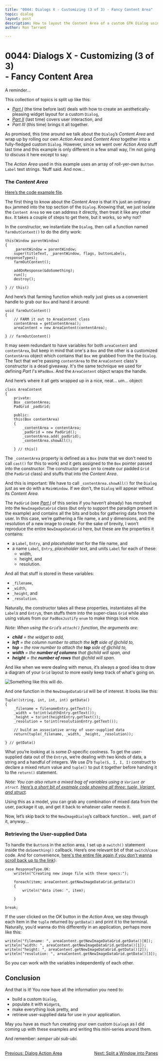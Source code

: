 ```yaml
---
title: "0044: Dialogs X - Customizing (3 of 3) - Fancy Content Area"
topic: dialog
layout: post
description: How to layout the Content Area of a custom GTK Dialog using basic design principals - a D-language tutorial.
author: Ron Tarrant

---
```


# 0044: Dialogs X - Customizing (3 of 3)<BR> - Fancy Content Area

A reminder...

This collection of topics is split up like this:

- *[Part I](http://gtkdcoding.com/2019/06/07/0042-custom-dialog-i.html)* (the time before last) deals with how to create an aesthetically-pleasing widget layout for a custom `Dialog`,
- *[Part II](http://gtkdcoding.com/2019/06/11/0043-custom-dialog-ii.html)* (last time) covers user interaction, and
- *Part III* (this time) brings it all together.

As promised, this time around we talk about the `Dialog`’s *Content Area* and wrap up by rolling our own *Action Area* and *Content Area* together into a fully-fledged custom `Dialog`. However, since we went over *Action Area* stuff last time and this example is only different in a few small way, I’m not going to discuss it here except to say:

The *Action Area* used in this example uses an array of roll-yer-own `Button` `Label` text strings. ‘Nuff said. And now…

### The *Content Area*

[Here’s the code example file]( https://github.com/rontarrant/gtkDcoding/blob/master/013_dialogs/dialog_013_10_custom_content_area.d).

The first thing to know about the *Content Area* is that it’s just an ordinary `Box` jammed into the top section of the `Dialog`. Knowing that, we just isolate the `Content Area` so we can address it directly, then treat it like any other `Box`. It takes a couple of steps to get there, but it works, so why not?

In the constructor, we instantiate the `Dialog`, then call a function named `farmOutContent()` to do the dirty work:

	this(Window parentWindow)
	{
		_parentWindow = parentWindow;
		super(titleText, _parentWindow, flags, buttonLabels, responseTypes);
		farmOutContent();
		
		addOnResponse(&doSomething);
		run();
		destroy();
		
	} // this()

And here’s that farming function which really just gives us a convenient handle to grab our `Box` and hand it around:

	void farmOutContent()
	{
		// FARM it out to AreaContent class
		contentArea = getContentArea();
		areaContent = new AreaContent(contentArea);
		
	} // farmOutContent()

It may seem redundant to have variables for both `areaContent` and `contentArea`, but keep in mind that one's a `Box` and the other is a customized `ContentArea` object which contains that `Box` we grabbed from the the `Dialog`. The fact that we're passing `contentArea` to the `AreaContent` class's constructor is a dead giveaway. It's the same technique we used for defining *Part I*'s `HPadBox`. And the `AreaContent` object wraps the handle.

And here’s where it all gets wrapped up in a nice, neat... um... object:

	class AreaContent
	{
		private:
		Box _contentArea;
		PadGrid _padGrid; 
		
		public:
		this(Box contentArea)
		{
			_contentArea = contentArea;
			_padGrid = new PadGrid();
			_contentArea.add(_padGrid);
			_contentArea.showAll();
	
		} // this()

The `_contentArea` property is defined as a `Box` (note that we don't need to call `cast()` for this to work) and it gets assigned to the `Box` pointer passed into the constructor. The constructor goes on to create our padded `Grid` (the `PadGrid` class) and stuffs that into the *Content Area*.

And this is important: We have to call `_contentArea.showAll()` for the `Dialog` just as we do with a `MainWindow`. If we don't, the `Dialog` will appear without its *Content Area*.

The `PadGrid` (see [*Part I*](http://gtkdcoding.com/2019/06/07/0042-custom-dialog-i.html) of this series if you haven’t already) has morphed into the `NewImageDataGrid` class (but only to support the paradigm present in the example) and contains all the bits and bobs for gathering data from the user. In this case, we’re gathering a file name, x and y dimensions, and the resolution of a new image to create. For the sake of brevity, I won’t reproduce the entire `NewImageDataGrid` here, but these are the properties it contains:

- a `Label`, `Entry`, and *placeholder text* for the file name, and
- a name `Label`, `Entry`, *placeholder text*, and units `Label` for each of these:
	- width,
	- height, and
	- resolution.

And all that stuff is stored in these variables:

- `_filename`,
- `_width`,
- `_height`, and
- `_resolution`.

Naturally, the constructor takes all these properties, instantiates all the `Label`s and `Entry`s, then stuffs them into the super-class `Grid` while also using values from our `PadBoxJustify` `enum` to make things look nice.

*Note: When using the `Grid`’s `attach()` function, the arguments are:*

- ***child** = the widget to add,*
- ***left** = the column number to attach the **left** side of @child to,*
- ***top** = the row number to attach the **top** side of @child to,*
- ***width** = the **number of columns** that @child will span, and*
- ***height** = the **number of rows** that @child will span.*

And like when we were dealing with menus, it’s always a good idea to draw a diagram of your `Grid` layout to more easily keep track of what's going on.

![Something like this will do]( https://github.com/rontarrant/gtkDcoding/blob/master/images/grid_diagram.jpg).

And one function in the `NewImageDataGrid` will be of interest. It looks like this:

	Tuple!(string, int, int, int) getData()
	{
		_filename = filenameEntry.getText();
		_width = to!int(widthEntry.getText());
		_height = to!int(heightEntry.getText());
		_resolution = to!int(resolutionEntry.getText());
		
		// build an associative array of user-supplied data
		return(tuple(_filename, _width, _height, _resolution));
		
	} // getData()

What you’re looking at is some *D*-specific coolness. To get the user-supplied data out of the `Entry`s, we’re dealing with two kinds of data, a string and a handful of integers. We use *D*’s `Tuple(S, I, I, I)` construct to declare a mixed return value and `tuple()` to put it together before handing it to the `return()` statement.

*Note: You can also return a mixed bag of variables using a `Variant` or `struct`. [Here’s a short bit of example code showing all three: tuple, Variant, and struct]( https://github.com/rontarrant/gtkDcoding/blob/master/interesting_stuff/class_array_struct_return.d).*

Using this as a model, you can grab any combination of mixed data from the user, package it up, and get it back to whatever caller needs it.

Now, let’s skip back to the `NewImageDialog`’s callback function… well, part of it, anyway…

### Retrieving the User-supplied Data

To handle the `Button`s in the action area, I set up a `switch()` statement inside the `doSomething()` callback. Here’s one relevant bit of that `switch`/`case` code. And for convenience, [here's the entire file again if you don't wanna scroll back up to the link]( https://github.com/rontarrant/gtkDcoding/blob/master/013_dialogs/dialog_013_10_custom_content_area.d)):

	case ResponseType.OK:
		writeln("Creating new image file with these specs:");
		
		foreach(item; areaContent.getNewImageDataGrid.getData())
		{
			writeln("data item: ", item);
			
		}
		
	break;

If the user clicked on the *OK* button in the *Action Area*, we step through each item in the `tuple` returned by `getData()` and print it to the terminal. Naturally, you’d wanna do this differently in an application, perhaps more like this:

	writeln("filename: ", areaContent.getNewImageDataGrid.getData()[0]);
	writeln("width: ", areaContent.getNewImageDataGrid.getData()[1]);
	writeln("height: ", areaContent.getNewImageDataGrid.getData()[2]);
	writeln("resolution: ", areaContent.getNewImageDataGrid.getData()[3]);

So you can work with the variables independently of each other.

## Conclusion

And that is it! You now have all the information you need to:

- build a custom `Dialog`,
- populate it with `Widget`s,
- make everything look pretty, and
- retrieve user-supplied data for use in your application.

May you have as much fun creating your own custom `Dialog`s as I did coming up with these examples and writing this mini-series around them.

And remember: *semper ubi sub-ubi*.


<BR>
<div style="float: left;">
	<a href="/2019/06/11/0043-custom-dialog-ii.html">Previous: Dialog Action Area</a>
</div>
<div style="float: right;">
	<a href="/2019/06/18/0045-split-a-window-into-panes.html">Next: Split a Window into Panes</a>
</div>
<BR>

